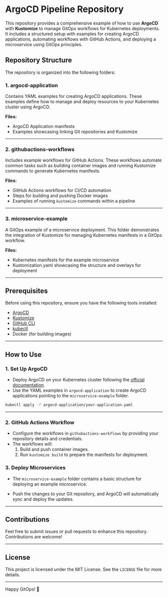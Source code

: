 # ArgoCD Pipeline Repository

This repository provides a comprehensive example of how to use **ArgoCD** with **Kustomize** to manage GitOps workflows for Kubernetes deployments. It includes a structured setup with examples for creating ArgoCD applications, automating workflows with GitHub Actions, and deploying a microservice using GitOps principles.

## Repository Structure

The repository is organized into the following folders:

### 1. **argocd-application**
Contains YAML examples for creating ArgoCD applications. These examples define how to manage and deploy resources to your Kubernetes cluster using ArgoCD.

**Files:**
- ArgoCD Application manifests
- Examples showcasing linking Git repositories and Kustomize

---

### 2. **githubactions-workflows**
Includes example workflows for GitHub Actions. These workflows automate common tasks such as building container images and running Kustomize commands to generate Kubernetes manifests.

**Files:**
- GitHub Actions workflows for CI/CD automation
- Steps for building and pushing Docker images
- Examples of running `kustomize` commands within a pipeline

---

### 3. **microservice-example**
A GitOps example of a microservice deployment. This folder demonstrates the integration of Kustomize for managing Kubernetes manifests in a GitOps workflow.

**Files:**
- Kubernetes manifests for the example microservice
- Kustomization.yaml showcasing the structure and overlays for deployment

---

## Prerequisites

Before using this repository, ensure you have the following tools installed:

- [ArgoCD](https://argo-cd.readthedocs.io/en/stable/)
- [Kustomize](https://kustomize.io/)
- [GitHub CLI](https://cli.github.com/)
- [kubectl](https://kubernetes.io/docs/tasks/tools/)
- Docker (for building images)

---

## How to Use

### 1. **Set Up ArgoCD**
- Deploy ArgoCD on your Kubernetes cluster following the [official documentation](https://argo-cd.readthedocs.io/en/stable/getting_started/).
- Use the YAML examples in `argocd-application` to create ArgoCD applications pointing to the `microservice-example` folder.

```bash
kubectl apply -f argocd-application/your-application.yaml
```

---

### 2. **GitHub Actions Workflow**
- Configure the workflows in `githubactions-workflows` by providing your repository details and credentials.
- The workflows will:
  1. Build and push container images.
  2. Run `kustomize build` to prepare the manifests for deployment.

### 3. **Deploy Microservices**
- The `microservice-example` folder contains a basic structure for deploying an example microservice.

- Push the changes to your Git repository, and ArgoCD will automatically sync and deploy the updates.

---

## Contributions
Feel free to submit issues or pull requests to enhance this repository. Contributions are welcome!

---

## License
This project is licensed under the MIT License. See the `LICENSE` file for more details.

---

Happy GitOps! 🎉
